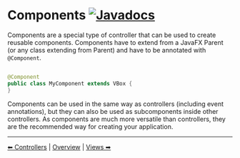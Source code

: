# Components [![Javadocs](https://javadoc.io/badge2/org.fulib/fulibFx/Javadocs.svg?color=green)](https://javadoc.io/doc/org.fulib/fulibFx/latest/org/fulib/fx/annotation/controller/Component.html)

Components are a special type of controller that can be used to create reusable components. Components have to extend
from a JavaFX Parent (or any class extending from Parent) and have to be annotated with `@Component`.

```java

@Component
public class MyComponent extends VBox {
}
```

Components can be used in the same way as controllers (including event annotations), but they can also be used as
subcomponents inside other controllers. As components are much more versatile than controllers, they are the recommended
way for creating your application.

---

[⬅ Controllers](1-controllers.md) | [Overview](README.md) | [Views ➡](3-views.md)
